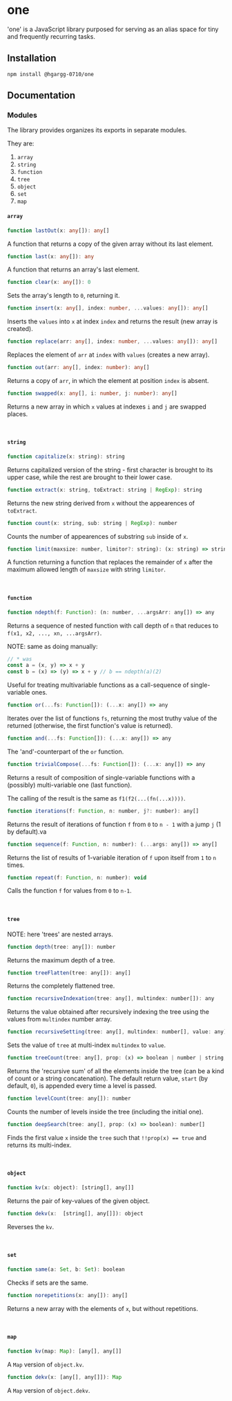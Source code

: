 # one

'one' is a JavaScript library purposed for serving as an alias space for tiny and frequently recurring tasks.

## Installation

```
npm install @hgargg-0710/one
```

## Documentation

### Modules

The library provides organizes its exports in separate modules.

They are:

1. `array`
2. `string`
3. `function`
4. `tree`
5. `object`
6. `set`
7. `map`

#### `array`

```ts
function lastOut(x: any[]): any[]
```

A function that returns a copy of the given array without its last element.

```ts
function last(x: any[]): any
```

A function that returns an array's last element.

```ts
function clear(x: any[]): 0
```

Sets the array's length to `0`, returning it.

```ts
function insert(x: any[], index: number, ...values: any[]): any[]
```

Inserts the `values` into `x` at index `index` and returns the result (new array is created).

```ts
function replace(arr: any[], index: number, ...values: any[]): any[]
```

Replaces the element of `arr` at `index` with `values` (creates a new array).

```ts
function out(arr: any[], index: number): any[]
```

Returns a copy of `arr`, in which the element at position `index` is absent.

```ts
function swapped(x: any[], i: number, j: number): any[]
```

Returns a new array in which `x` values at indexes `i` and `j` are swapped places.

<br>

#### `string`

```js
function capitalize(x: string): string
```

Returns capitalized version of the string - first character is brought to its upper case, while the rest are brought to their lower case.

```js
function extract(x: string, toExtract: string | RegExp): string
```

Returns the new string derived from `x` without the appearences of `toExtract`.

```js
function count(x: string, sub: string | RegExp): number
```

Counts the number of appearences of substring `sub` inside of `x`.

```js
function limit(maxsize: number, limitor?: string): (x: string) => string
```

A function returning a function that replaces the remainder of `x` after the maximum allowed length of `maxsize` with string `limitor`.

<br>

#### `function`

```js
function ndepth(f: Function): (n: number, ...argsArr: any[]) => any
```

Returns a sequence of nested function with call depth of `n` that reduces to `f(x1, x2, ..., xn, ...argsArr)`.

NOTE: same as doing manually:

```js
// * was
const a = (x, y) => x + y
const b = (x) => (y) => x + y // b == ndepth(a)(2)
```

Useful for treating multivariable functions as a call-sequence of single-variable ones.

```js
function or(...fs: Function[]): (...x: any[]) => any
```

Iterates over the list of functions `fs`, returning the most truthy value of the returned (otherwise, the first function's value is returned).

```js
function and(...fs: Function[]): (...x: any[]) => any
```

The 'and'-counterpart of the `or` function.

```js
function trivialCompose(...fs: Function[]): (...x: any[]) => any
```

Returns a result of composition of single-variable functions with a (possibly) multi-variable one (last function).

The calling of the result is the same as `f1(f2(...(fn(...x))))`.

```js
function iterations(f: Function, n: number, j?: number): any[]
```

Returns the result of iterations of function `f` from `0` to `n - 1` with a jump `j` (1 by default).va

```js
function sequence(f: Function, n: number): (...args: any[]) => any[]
```

Returns the list of results of 1-variable iteration of `f` upon itself from `1` to `n` times.

```js
function repeat(f: Function, n: number): void
```

Calls the function `f` for values from `0` to `n-1`.

<br>

#### `tree`

NOTE: here 'trees' are nested arrays.

```js
function depth(tree: any[]): number
```

Returns the maximum depth of a tree.

```js
function treeFlatten(tree: any[]): any[]
```

Returns the completely flattened tree.

```js
function recursiveIndexation(tree: any[], multindex: number[]): any
```

Returns the value obtained after recursively indexing the tree using the values from `multindex` number array.

```js
function recursiveSetting(tree: any[], multindex: number[], value: any): any
```

Sets the value of `tree` at multi-index `multindex` to `value`.

```js
function treeCount(tree: any[], prop: (x) => boolean | number | string, start?: any): boolean | number | string
```

Returns the 'recursive sum' of all the elements inside the tree (can be a kind of count or a string concatenation).
The default return value, `start` (by default, `0`), is appended every time a level is passed.

```js
function levelCount(tree: any[]): number
```

Counts the number of levels inside the tree (including the initial one).

```js
function deepSearch(tree: any[], prop: (x) => boolean): number[]
```

Finds the first value `x` inside the `tree` such that `!!prop(x) == true` and returns its multi-index.

<br>

#### `object`

```js
function kv(x: object): [string[], any[]]
```

Returns the pair of key-values of the given object.

```js
function dekv(x:  [string[], any[]]): object
```

Reverses the `kv`.

<br>

#### `set`

```js
function same(a: Set, b: Set): boolean
```

Checks if sets are the same.

```js
function norepetitions(x: any[]): any[]
```

Returns a new array with the elements of `x`, but without repetitions.

<br>

#### `map`

```js
function kv(map: Map): [any[], any[]]
```

A `Map` version of `object.kv`.

```js
function dekv(x: [any[], any[]]): Map
```

A `Map` version of `object.dekv`.
